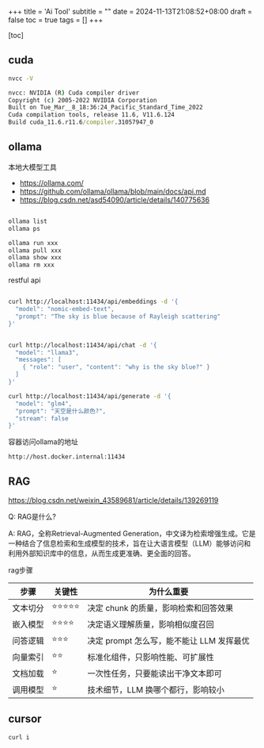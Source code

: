 +++
title = 'Ai Tool'
subtitle = ""
date = 2024-11-13T21:08:52+08:00
draft = false
toc = true
tags = []
+++

[toc]

## cuda

```cmd
nvcc -V
```

```cmd
nvcc: NVIDIA (R) Cuda compiler driver
Copyright (c) 2005-2022 NVIDIA Corporation
Built on Tue_Mar__8_18:36:24_Pacific_Standard_Time_2022
Cuda compilation tools, release 11.6, V11.6.124
Build cuda_11.6.r11.6/compiler.31057947_0

```


## ollama

本地大模型工具

- <https://ollama.com/>
- <https://github.com/ollama/ollama/blob/main/docs/api.md>
- <https://blog.csdn.net/asd54090/article/details/140775636>

```bash

ollama list
ollama ps

ollama run xxx
ollama pull xxx
ollama show xxx
ollama rm xxx
```

restful api

```bash

curl http://localhost:11434/api/embeddings -d '{
  "model": "nomic-embed-text",
  "prompt": "The sky is blue because of Rayleigh scattering"
}'


curl http://localhost:11434/api/chat -d '{
  "model": "llama3",
  "messages": [
    { "role": "user", "content": "why is the sky blue?" }
  ]
}'

curl http://localhost:11434/api/generate -d '{
  "model": "glm4",
  "prompt": "天空是什么颜色?",
  "stream": false
}'


```

容器访问ollama的地址

```
http://host.docker.internal:11434
```

## RAG

<https://blog.csdn.net/weixin_43589681/article/details/139269119>

Q: RAG是什么?

A: RAG，全称Retrieval-Augmented Generation，中文译为检索增强生成。它是一种结合了信息检索和生成模型的技术，旨在让大语言模型（LLM）能够访问和利用外部知识库中的信息，从而生成更准确、更全面的回答。



rag步骤

| 步骤	    |  关键性	      |  为什么重要 |
|------------|---------------|---|
| 文本切分	| ⭐⭐⭐⭐⭐	  | 决定 chunk 的质量，影响检索和回答效果 |
| 嵌入模型	| ⭐⭐⭐⭐	    | 决定语义理解质量，影响相似度召回 |
| 问答逻辑	| ⭐⭐⭐	      |  决定 prompt 怎么写，能不能让 LLM 发挥最优 |
| 向量索引	| ⭐⭐	        |  标准化组件，只影响性能、可扩展性 |
| 文档加载	| ⭐	          |   一次性任务，只要能读出干净文本即可 |
| 调用模型	| ⭐	          |    技术细节，LLM 换哪个都行，影响较小 |


## cursor

```
curl i
```
